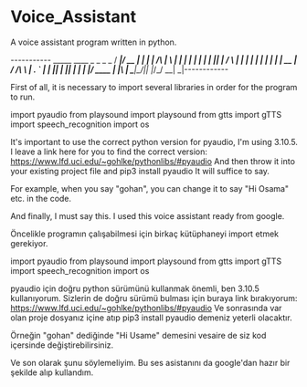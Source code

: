 # Voice_Assistant
A voice assistant program written in python.








                                                                                                                        
                                                                                                                        
----------- _____  ____  _    _       _   _ 
 / ____|/ __ \| |  | |   /\   | \ | |
| |  __| |  | | |__| |  /  \  |  \| |
| | |_ | |  | |  __  | / /\ \ | . ` |
| |__| | |__| | |  | |/ ____ \| |\  |
 \_____|\____/|_|  |_/_/    \_\_| \_|------------
                                               
                                                                                                                        
                                                                                                                        
                                                                                                                        
                                                                                                                        
                                                                                                                  




First of all, it is necessary to import several libraries in order for the program to run.

import pyaudio
from playsound import playsound
from gtts import gTTS
import speech_recognition
import os

It's important to use the correct python version for pyaudio, I'm using 3.10.5. I leave a link here for you to find the correct version: https://www.lfd.uci.edu/~gohlke/pythonlibs/#pyaudio
And then throw it into your existing project file and
pip3 install pyaudio
It will suffice to say.

For example, when you say "gohan", you can change it to say "Hi Osama" etc. in the code.


And finally, I must say this. I used this voice assistant ready from google.







Öncelikle programın çalışabilmesi için birkaç kütüphaneyi import etmek gerekiyor.

import pyaudio
from playsound import playsound
from gtts import gTTS 
import speech_recognition 
import os

pyaudio için doğru python sürümünü kullanmak önemli, ben 3.10.5 kullanıyorum. Sizlerin de doğru sürümü bulması için buraya link bırakıyorum: https://www.lfd.uci.edu/~gohlke/pythonlibs/#pyaudio
Ve sonrasında var olan proje dosyanız içine atıp
pip3 install pyaudio 
demeniz yeterli olacaktır.

Örneğin "gohan" dediğinde "Hi Usame" demesini vesaire de siz kod içersinde değiştirebilirsiniz.


Ve son olarak şunu söylemeliyim. Bu ses asistanını da google'dan hazır bir şekilde alıp kullandım.













